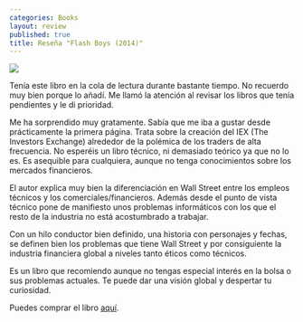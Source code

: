 ```yaml
---
categories: Books
layout: review
published: true
title: Reseña "Flash Boys (2014)"
---
```

![](http://i.imgur.com/HUYVp69.jpg)

Tenía este libro en la cola de lectura durante bastante tiempo. No recuerdo muy bien porque lo añadí. Me llamó la atención al revisar los libros que tenía pendientes y le di prioridad.

Me ha sorprendido muy gratamente. Sabía que me iba a gustar desde prácticamente la primera página. Trata sobre la creación del IEX (The Investors Exchange) alrededor de la polémica de los traders de alta frecuencia. No esperéis un libro técnico, ni demasiado teórico ya que no lo es. Es asequible para cualquiera, aunque no tenga conocimientos sobre los mercados financieros.

El autor explica muy bien la diferenciación en Wall Street entre los empleos técnicos y los comerciales/financieros. Además desde el punto de vista técnico pone de manifiesto unos problemas informáticos con los que el resto de la industria no está acostumbrado a trabajar.

Con un hilo conductor bien definido, una historia con personajes y fechas, se definen bien los problemas que tiene Wall Street y por consiguiente la industria financiera global a niveles tanto éticos como técnicos.

Es un libro que recomiendo aunque no tengas especial interés en la bolsa o sus problemas actuales. Te puede dar una visión global y despertar tu curiosidad.

Puedes comprar el libro [aquí](https://www.amazon.es/dp/B00O4CWH38).
